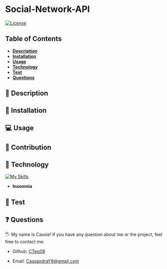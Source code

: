 # Social-Network-API

[![License](https://img.shields.io/badge/license-MIT-ff69b4)](https://opensource.org/license/MIT)

## Table of Contents

- [**Description**](#📑-description)
- [**Installation**](#💾-installation)
- [**Usage**](#💻-usage)
- [**Technology**](#🚀-technology)
- [**Test**](#🧪-test)
- [**Questions**](#❓-questions)

## 📑 Description

## 💾 Installation

## 💻 Usage

## 🤝 Contribution

## 🚀 Technology
[![My Skills](https://skillicons.dev/icons?i=js,nodejs,express,mongodb)](https://skillicons.dev)

- **Insomnia**

## 🧪 Test

## ❓ Questions

🖐 My name is Cassie! If you have any question about me or the project, feel free to contact me:

- Github: [CTep09](https://github.com/CTep09)

- Email: [CassandraY9@gmail.com](mailto:cassandray9@gmail.com)
